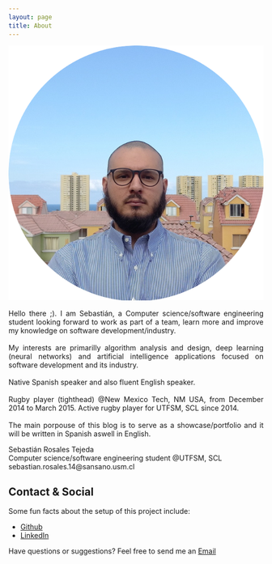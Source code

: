 ```yaml
---
layout: page
title: About
---
```

 <img src="assets/profile.png" alt="Profile" class="center"> 

<p align=justify>
Hello there ;). I am Sebastián, a Computer science/software engineering student looking forward to work as part of a team, learn more and improve my knowledge on software development/industry.<br/>

<br/>
My interests are primarilly algorithm analysis and design, deep learning (neural networks) and artificial intelligence applications focused on software development and its industry.<br/>

<br/>
Native Spanish speaker and also fluent English speaker.<br/>

<br/>
Rugby player (tighthead) @New Mexico Tech, NM USA, from December 2014 to March 2015. Active rugby player for UTFSM, SCL since 2014.<br/>

<br/>
The main porpouse of this blog is to serve as a showcase/portfolio and it will be written in Spanish aswell in English.<br/>
</p>

<p class="message" align=justify>
Sebastián Rosales Tejeda <br/>
Computer science/software engineering student @UTFSM, SCL<br/>
sebastian.rosales.14@sansano.usm.cl
</p>

## Contact & Social

Some fun facts about the setup of this project include:

- [Github](https://jekyllrb.com)
- [LinkedIn](https://pages.github.com)

Have questions or suggestions? Feel free to send me an [Email](mailto:sebastian.rosales.14@sansano.usm.cl)
